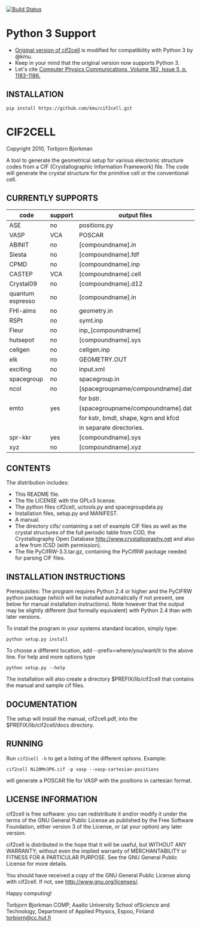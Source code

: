 [![Build Status](https://travis-ci.com/kmu/cif2cell.svg?branch=master)](https://travis-ci.com/kmu/cif2cell)

# Python 3 Support

* [Original version of cif2cell](https://sourceforge.net/projects/cif2cell/) is modified for compatibility with Python 3 by @kmu. 
* Keep in your mind that the original version now supports Python 3.
* Let's cite [Computer Physics Communications, Volume 182, Issue 5, p. 1183-1186.](http://adsabs.harvard.edu/abs/2011CoPhC.182.1183B)

## INSTALLATION

```
pip install https://github.com/kmu/cif2cell.git
```

# CIF2CELL

Copyright 2010, Torbjorn Bjorkman


A tool to generate the geometrical setup for various electronic
structure codes from a CIF (Crystallographic Information
Framework) file. The code will generate the crystal structure for
the primitive cell or the conventional cell.

## CURRENTLY SUPPORTS

|code           | support |   output files|
|---------------|---------|-----------------------------------|
|ASE            |   no    | positions.py|
|VASP           |  VCA    | POSCAR|
|ABINIT         |   no    | [compoundname].in|
|Siesta         |   no    | [compoundname].fdf|
|CPMD           |   no    | [compoundname].inp|
|CASTEP         |  VCA    | [compoundname].cell|
|Crystal09      |   no    | [compoundname].d12|
|quantum espresso|  no    | [compoundname].in|
|FHI-aims       |   no    | geometry.in|
|RSPt           |   no    | symt.inp|
|Fleur          |   no    | inp_[compoundname]|
|hutsepot       |   no    | [compoundname].sys|
|cellgen        |   no    | cellgen.inp|
|elk            |   no    | GEOMETRY.OUT|
|exciting       |   no    | input.xml|
|spacegroup     |   no    | spacegroup.in|
|ncol           |   no    | [spacegroupname/compoundname].dat|
|               |         | for bstr.|
|emto           |   yes   | [spacegroupname/compoundname].dat|
|               |         | for kstr, bmdl, shape, kgrn and kfcd|
|               |         | in separate directories.|
|spr-kkr        |   yes   | [compoundname].sys|
|xyz            |   no    | [compoundname].xyz|

## CONTENTS

The distribution includes:
* This README file.
* The file LICENSE with the GPLv3 license.
* The python files cif2cell, uctools.py and spacegroupdata.py
* Installation files, setup.py and MANIFEST.
* A manual.
* The directory cifs/ containing a set of example CIF files
  as well as the crystal structures of the full periodic table
  from COD, the Crystallography Open Database <http://www.crystallography.net>
  and also a few from ICSD (with permission).
* The file PyCifRW-3.3.tar.gz, containing the PyCifRW package needed for
  parsing CIF files.


## INSTALLATION INSTRUCTIONS

Prerequisites: The program requires Python 2.4 or higher and the
               PyCIFRW python package (which will be installed
               automatically if not present, see below for manual
   	       installation instructions). Note however that the output
               may be slightly different (but formally equivalent)
	       with Python 2.4 than with later versions.

To install the program in your systems standard location, simply type:

```
python setup.py install
```

To choose a different location, add
--prefix=where/you/want/it
to the above line. For help and more options type

```
python setup.py --help

```

The installation will also create a directory $PREFIX/lib/cif2cell
that contains the manual and sample cif files.


## DOCUMENTATION

The setup will install the manual, cif2cell.pdf, into the
$PREFIX/lib/cif2cell/docs directory.


## RUNNING

Run `cif2cell -h` to get a listing of the different options.
Example:

```
cif2cell Ni20Mn3P6.cif -p vasp --vasp-cartesian-positions
```

will generate a POSCAR file for VASP with the positions in cartesian format.


## LICENSE INFORMATION

cif2cell is free software: you can redistribute it and/or modify
it under the terms of the GNU General Public License as published by
the Free Software Foundation, either version 3 of the License, or
(at your option) any later version.

cif2cell is distributed in the hope that it will be useful,
but WITHOUT ANY WARRANTY; without even the implied warranty of
MERCHANTABILITY or FITNESS FOR A PARTICULAR PURPOSE.  See the
GNU General Public License for more details.

You should have received a copy of the GNU General Public License
along with cif2cell.  If not, see <http://www.gnu.org/licenses/>.



Happy computing!

Torbjorn Bjorkman
COMP, Aaalto University School ofScience and Technology,
Department of Applied Physics,
Espoo, Finland
torbjorn@cc.hut.fi

